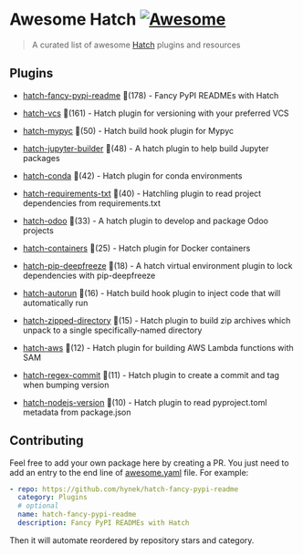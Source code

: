 # Awesome Hatch [![Awesome](https://awesome.re/badge-flat.svg)](https://github.com/sindresorhus/awesome)

> A curated list of awesome [Hatch](https://hatch.pypa.io/latest/) plugins and resources


## Plugins
  
- [hatch-fancy-pypi-readme](https://github.com/hynek/hatch-fancy-pypi-readme) 🌟(178) - Fancy PyPI READMEs with Hatch
  
- [hatch-vcs](https://github.com/ofek/hatch-vcs) 🌟(161) - Hatch plugin for versioning with your preferred VCS
  
- [hatch-mypyc](https://github.com/ofek/hatch-mypyc) 🌟(50) - Hatch build hook plugin for Mypyc
  
- [hatch-jupyter-builder](https://github.com/jupyterlab/hatch-jupyter-builder) 🌟(48) - A hatch plugin to help build Jupyter packages
  
- [hatch-conda](https://github.com/OldGrumpyViking/hatch-conda) 🌟(42) - Hatch plugin for conda environments
  
- [hatch-requirements-txt](https://github.com/repo-helper/hatch-requirements-txt) 🌟(40) - Hatchling plugin to read project dependencies from requirements.txt
  
- [hatch-odoo](https://github.com/acsone/hatch-odoo) 🌟(33) - A hatch plugin to develop and package Odoo projects
  
- [hatch-containers](https://github.com/ofek/hatch-containers) 🌟(25) - Hatch plugin for Docker containers
  
- [hatch-pip-deepfreeze](https://github.com/sbidoul/hatch-pip-deepfreeze) 🌟(18) - A hatch virtual environment plugin to lock dependencies with pip-deepfreeze
  
- [hatch-autorun](https://github.com/ofek/hatch-autorun) 🌟(16) - Hatch build hook plugin to inject code that will automatically run
  
- [hatch-zipped-directory](https://github.com/dairiki/hatch-zipped-directory) 🌟(15) - Hatch plugin to build zip archives which unpack to a single specifically-named directory
  
- [hatch-aws](https://github.com/aka-raccoon/hatch-aws) 🌟(12) - Hatch plugin for building AWS Lambda functions with SAM
  
- [hatch-regex-commit](https://github.com/frankie567/hatch-regex-commit) 🌟(11) - Hatch plugin to create a commit and tag when bumping version
  
- [hatch-nodejs-version](https://github.com/agoose77/hatch-nodejs-version) 🌟(10) - Hatch plugin to read pyproject.toml metadata from package.json
  


## Contributing

Feel free to add your own package here by creating a PR. You just need to add an entry to the end line of [awesome.yaml](./awesome.yaml) file.
For example:

```yaml
- repo: https://github.com/hynek/hatch-fancy-pypi-readme
  category: Plugins
  # optional
  name: hatch-fancy-pypi-readme
  description: Fancy PyPI READMEs with Hatch
```

Then it will automate reordered by repository stars and category.
